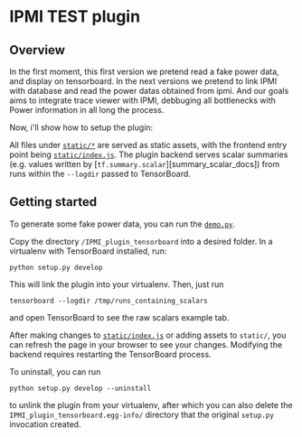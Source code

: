 # IPMI TEST plugin

## Overview

In the first moment, this first version we pretend read a fake power data, and display on tensorboard. In the next versions we pretend to link IPMI with database and read the power datas obtained from ipmi. And our goals aims to integrate trace viewer with IPMI, debbuging all bottlenecks with Power information in all long the process.

Now, i'll show how to setup the plugin:

All files under [`static/*`][static-dir] are served as static assets, with the frontend entry point being [`static/index.js`][static-index-js]. The plugin backend serves scalar summaries (e.g. values written by [`tf.summary.scalar`][summary_scalar_docs]) from runs within the `--logdir` passed to TensorBoard.

[static-dir]: ./IPMI_plugin_tensorboard/static
[static-index-js]: ./IPMI_plugin_tensorboard/static/index.js

## Getting started

To generate some fake power data, you can run the [`demo.py`](IPMI_plugin_tensorboard/demo.py). 


Copy the directory `/IPMI_plugin_tensorboard` into a desired folder. In a virtualenv with TensorBoard installed, run:

```
python setup.py develop
```

This will link the plugin into your virtualenv. Then, just run

```
tensorboard --logdir /tmp/runs_containing_scalars
```

and open TensorBoard to see the raw scalars example tab.

After making changes to [`static/index.js`](./IPMI_plugin_tensorboard/static/index.js) or adding assets to `static/`, you can refresh the page in your browser to see your changes. Modifying the backend requires restarting the TensorBoard process.

To uninstall, you can run

```
python setup.py develop --uninstall
```

to unlink the plugin from your virtualenv, after which you can also delete the `IPMI_plugin_tensorboard.egg-info/` directory that the original `setup.py` invocation created.
